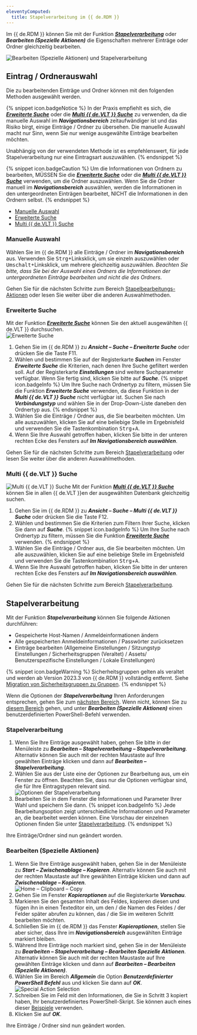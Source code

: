 ```yaml
---
eleventyComputed:
  title: Stapelverarbeitung im {{ de.RDM }}
---
```

Im {{ de.RDM }} können Sie mit der Funktion ***[Stapelverarbeitung](/de/rdm/windows/commands/edit/batch/batch-edit/)*** oder ***Bearbeiten (Spezielle Aktionen)*** die Eigenschaften mehrerer Einträge oder Ordner gleichzeitig bearbeiten.  

![Bearbeiten (Spezielle Aktionen) und Stapelverarbeitung](https://webdevolutions.azureedge.net/docs/de/kb/KB2104.png)

## Eintrag / Ordnerauswahl
Die zu bearbeitenden Einträge und Ordner können mit den folgenden Methoden ausgewählt werden.

{% snippet icon.badgeNotice %}
In der Praxis empfiehlt es sich, die ***[Erweiterte Suche](#erweiterte-suche)*** oder die ***[Multi {{ de.VLT }} Suche](#multi-tresor-suche)*** zu verwenden, da die manuelle Auswahl im ***Navigationsbereich*** zeitaufwändiger ist und das Risiko birgt, einige Einträge / Ordner zu übersehen. Die manuelle Auswahl macht nur Sinn, wenn Sie nur wenige ausgewählte Einträge bearbeiten möchten.  

Unabhängig von der verwendeten Methode ist es empfehlenswert, für jede Stapelverarbeitung nur eine Eintragsart auszuwählen.
{% endsnippet %}

{% snippet icon.badgeCaution %}
Um die Informationen von Ordnern zu bearbeiten, MÜSSEN Sie die ***[Erweiterte Suche](#erweiterte-suche)*** oder die ***[Multi {{ de.VLT }} Suche](#multi-tresor-suche)*** verwenden, um die Ordner auszuwählen. Wenn Sie die Ordner manuell im ***Navigationsbereich*** auswählen, werden die Informationen in den untergeordneten Einträgen bearbeitet, NICHT die Informationen in den Ordnern selbst.
{% endsnippet %}

* [Manuelle Auswahl](#manuelle-auswahl)
* [Erweiterte Suche](#erweiterte-suche)
* [Multi {{ de.VLT }} Suche](#multi-tresor-suche)

### Manuelle Auswahl
Wählen Sie im {{ de.RDM }} alle Einträge / Ordner im ***Navigationsbereich*** aus. Verwenden Sie <kbd>Strg</kbd>+Linksklick, um sie einzeln auszuwählen oder <kbd>Umschalt</kbd>+Linksklick, um mehrere gleichzeitig auszuwählen. *Beachten Sie bitte, dass Sie bei der Auswahl eines Ordners die Informationen der untergeordneten Einträge bearbeiten und nicht die des Ordners*.  

Gehen Sie für die nächsten Schritte zum Bereich [Stapelbearbeitungs-Aktionen](#stapelverarbeitung) oder lesen Sie weiter über die anderen Auswahlmethoden. 

### Erweiterte Suche
Mit der Funktion ***[Erweiterte Suche](/rdm/windows/commands/view/panels/search/advanced/)*** können Sie den aktuell ausgewählten {{ de.VLT }} durchsuchen.  
![Erweiterte Suche](https://webdevolutions.azureedge.net/docs/de/kb/KB2108.png)
1. Gehen Sie im {{ de.RDM }} zu ***Ansicht – Suche – Erweiterte Suche*** oder drücken Sie die Taste F11.
1. Wählen und bestimmen Sie auf der Registerkarte ***Suchen*** im Fenster ***Erweiterte Suche*** die Kriterien, nach denen Ihre Suche gefiltert werden soll. Auf der Registerkarte ***Einstellungen*** sind weitere Suchparameter verfügbar. Wenn Sie fertig sind, klicken Sie bitte auf ***Suche***. 
   {% snippet icon.badgeInfo %}
   Um Ihre Suche nach Ordnertyp zu filtern, müssen Sie die Funktion ***Erweiterte Suche*** verwenden, da diese Funktion in der ***Multi {{ de.VLT }} Suche*** nicht verfügbar ist. Suchen Sie nach ***Verbindungstyp*** und wählen Sie in der Drop-Down-Liste daneben den Ordnertyp aus.
   {% endsnippet %}  
1. Wählen Sie die Einträge / Ordner aus, die Sie bearbeiten möchten. Um alle auszuwählen, klicken Sie auf eine beliebige Stelle im Ergebnisfeld und verwenden Sie die Tastenkombination <kbd>Strg</kbd>+<kbd>A</kbd>.
1. Wenn Sie Ihre Auswahl getroffen haben, klicken Sie bitte in der unteren rechten Ecke des Fensters auf ***Im Navigationsbereich auswählen***.  

Gehen Sie für die nächsten Schritte zum Bereich [Stapelverarbeitung](#stapelverarbeitung) oder lesen Sie weiter über die anderen Auswahlmethoden.

### Multi {{ de.VLT }} Suche
![Multi {{ de.VLT }} Suche](https://webdevolutions.azureedge.net/docs/de/kb/KB2109.png)
Mit der Funktion [***Multi {{ de.VLT }} Suche***](/rdm/windows/commands/view/panels/search/multi-vault/) können Sie in allen {{ de.VLT }}en der ausgewählten Datenbank gleichzeitig suchen.  

1. Gehen Sie im {{ de.RDM }} zu ***Ansicht – Suche – Multi {{ de.VLT }} Suche*** oder drücken Sie die Taste F12.
1. Wählen und bestimmen Sie die Kriterien zum Filtern Ihrer Suche, klicken Sie dann auf ***Suche***.
   {% snippet icon.badgeInfo %}
   Um Ihre Suche nach Ordnertyp zu filtern, müssen Sie die Funktion ***[Erweiterte Suche](#erweiterte-suche)*** verwenden.
   {% endsnippet %}
1. Wählen Sie die Einträge / Ordner aus, die Sie bearbeiten möchten. Um alle auszuwählen, klicken Sie auf eine beliebige Stelle im Ergebnisfeld und verwenden Sie die Tastenkombination <kbd>Strg</kbd>+<kbd>A</kbd>.
1. Wenn Sie Ihre Auswahl getroffen haben, klicken Sie bitte in der unteren rechten Ecke des Fensters auf ***Im Navigationsbereich auswählen***.

Gehen Sie für die nächsten Schritte zum Bereich [Stapelverarbeitung](#stapelverarbeitung).

## Stapelverarbeitung
Mit der Funktion ***Stapelverarbeitung*** können Sie folgende Aktionen durchführen:  

* Gespeicherte Host-Namen / Anmeldeinformationen ändern
* Alle gespeicherten Anmeldeinformationen / Passwörter zurücksetzen
* Einträge bearbeiten (Allgemeine Einstellungen / Sitzungstyp Einstellungen / Sicherheitsgruppen (Veraltet) / Assets/ Benutzerspezifische Einstellungen / Lokale Einstellungen)  

{% snippet icon.badgeWarning %}
Sicherheitsgruppen gelten als veraltet und werden ab Version 2023.3 von {{ de.RDM }} vollständig entfernt. Siehe [Migration von Sicherheitsgruppen zu Gruppen](/de/kb/remote-desktop-manager/how-to-articles/migration-security-groups-user-groups/).
{% endsnippet %}  

Wenn die Optionen der ***Stapelverarbeitung*** Ihren Anforderungen entsprechen, gehen Sie zum [nächsten Bereich](#stapelverarbeitung). Wenn nicht, können Sie zu [diesem Bereich](#editspecialactions) gehen, und unter ***Bearbeiten (Spezielle Aktionen)*** einen benutzerdefinierten PowerShell-Befehl verwenden.

### Stapelverarbeitung
1. Wenn Sie Ihre Einträge ausgewählt haben, gehen Sie bitte in der Menüleiste zu ***Bearbeiten – Stapelverarbeitung – Stapelverarbeitung***. Alternativ können Sie auch mit der rechten Maustaste auf Ihre gewählten Einträge klicken und dann auf ***Bearbeiten – Stapelverarbeitung***. 
1. Wählen Sie aus der Liste eine der Optionen zur Bearbeitung aus, um ein Fenster zu öffnen. Beachten Sie, dass nur die Optionen verfügbar sind, die für Ihre Eintragstypen relevant sind.  
![Optionen der Stapelverarbeitung](https://webdevolutions.azureedge.net/docs/de/kb/KB2103.png)  
1. Bearbeiten Sie in dem Fenster die Informationen und Parameter Ihrer Wahl und speichern Sie dann. 
{% snippet icon.badgeInfo %} 
Jede Bearbeitungsoption zeigt unterschiedliche Informationen und Parameter an, die bearbeitet werden können. Eine Vorschau der einzelnen Optionen finden Sie unter [Stapelverarbeitung](/de/rdm/windows/commands/edit/batch/batch-edit/).
{% endsnippet %}  

Ihre Einträge/Ordner sind nun geändert worden.

### Bearbeiten (Spezielle Aktionen)
1. Wenn Sie Ihre Einträge ausgewählt haben, gehen Sie in der Menüleiste zu ***Start – Zwischenablage – Kopieren***. Alternativ können Sie auch mit der rechten Maustaste auf Ihre gewählten Einträge klicken und dann auf ***Zwischenablage – Kopieren***.  
![Home – Clipboard – Copy](https://webdevolutions.azureedge.net/docs/de/kb/KB2105.png)
1. Gehen Sie im Fenster ***Kopieroptionen*** auf die Registerkarte ***Vorschau***.
1. Markieren Sie den gesamten Inhalt des Feldes, kopieren diesen und fügen ihn in einen Texteditor ein, um den / die Namen des Feldes / der Felder später abrufen zu können, das / die Sie im weiteren Schritt bearbeiten möchten.
1. Schließen Sie im {{ de.RDM }} das Fenster ***Kopieroptionen***, stellen Sie aber sicher, dass Ihre im ***Navigationsbereich*** ausgewählten Einträge markiert bleiben.
1. Während Ihre Einträge noch markiert sind, gehen Sie in der Menüleiste zu ***Bearbeiten – Stapelverarbeitung – Bearbeiten Spezielle Aktionen***. Alternativ können Sie auch mit der rechten Maustaste auf Ihre gewählten Einträge klicken und dann auf ***Bearbeiten – Bearbeiten (Spezielle Aktionen)***.
1. Wählen Sie im Bereich ***Allgemein*** die Option ***Benutzerdefinierter PowerShell Befehl*** aus und klicken Sie dann auf ***OK***.  
![Special Action Selection](https://webdevolutions.azureedge.net/docs/de/kb/KB2106.png)
1. Schreiben Sie im Feld mit den Informationen, die Sie in Schritt 3 kopiert haben, Ihr benutzerdefiniertes PowerShell-Skript. Sie können auch eines dieser [Beispiele](/rdm/windows/powershell-scripting/custom-powershell-commands/batch-actions-samples/) verwenden.
1. Klicken Sie auf ***OK***.

Ihre Einträge / Ordner sind nun geändert worden.
